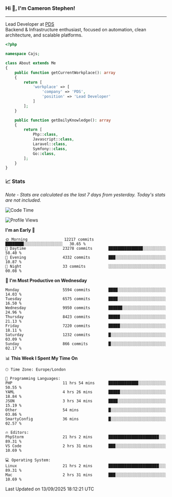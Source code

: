 ### Hi 👋, I'm Cameron Stephen!

---

Lead Developer at [PDS](https://prindatasolutions.co.uk)  
Backend & Infrastructure enthusiast, focused on automation, clean architecture, and scalable platforms.


```php
<?php

namespace Cajs;

class About extends Me
{
    public function getCurrentWorkplace(): array
    {
        return [
            'workplace' => [
                'company' => 'PDS',
                'position' => 'Lead Developer'
            ]
        ];
    }

    public function getDailyKnowledge(): array
    {
        return [
            Php::class,
            Javascript::class,
            Laravel::class,
            Symfony::class,
            Go::class,
        ];
    }
}
```

### 📈 Stats
<p><em>Note - Stats are calculated as the last 7 days from yesterday. Today's stats are not included.</em></p>


<!--START_SECTION:waka-->
![Code Time](http://img.shields.io/badge/Code%20Time-4%2C699%20hrs%205%20mins-blue)

![Profile Views](http://img.shields.io/badge/Profile%20Views-0-blue)

**I'm an Early 🐤** 

```text
🌞 Morning                12217 commits       ████████░░░░░░░░░░░░░░░░░   30.65 % 
🌆 Daytime                23278 commits       ███████████████░░░░░░░░░░   58.40 % 
🌃 Evening                4332 commits        ███░░░░░░░░░░░░░░░░░░░░░░   10.87 % 
🌙 Night                  33 commits          ░░░░░░░░░░░░░░░░░░░░░░░░░   00.08 % 
```
📅 **I'm Most Productive on Wednesday** 

```text
Monday                   5594 commits        ████░░░░░░░░░░░░░░░░░░░░░   14.03 % 
Tuesday                  6575 commits        ████░░░░░░░░░░░░░░░░░░░░░   16.50 % 
Wednesday                9950 commits        ██████░░░░░░░░░░░░░░░░░░░   24.96 % 
Thursday                 8423 commits        █████░░░░░░░░░░░░░░░░░░░░   21.13 % 
Friday                   7220 commits        █████░░░░░░░░░░░░░░░░░░░░   18.11 % 
Saturday                 1232 commits        █░░░░░░░░░░░░░░░░░░░░░░░░   03.09 % 
Sunday                   866 commits         █░░░░░░░░░░░░░░░░░░░░░░░░   02.17 % 
```


📊 **This Week I Spent My Time On** 

```text
🕑︎ Time Zone: Europe/London

💬 Programming Languages: 
PHP                      11 hrs 54 mins      █████████████░░░░░░░░░░░░   50.55 % 
YAML                     4 hrs 26 mins       █████░░░░░░░░░░░░░░░░░░░░   18.84 % 
JSON                     3 hrs 34 mins       ████░░░░░░░░░░░░░░░░░░░░░   15.19 % 
Other                    54 mins             █░░░░░░░░░░░░░░░░░░░░░░░░   03.86 % 
SmartyConfig             36 mins             █░░░░░░░░░░░░░░░░░░░░░░░░   02.57 % 

🔥 Editors: 
PhpStorm                 21 hrs 2 mins       ██████████████████████░░░   89.31 % 
VS Code                  2 hrs 31 mins       ███░░░░░░░░░░░░░░░░░░░░░░   10.69 % 

💻 Operating System: 
Linux                    21 hrs 2 mins       ██████████████████████░░░   89.31 % 
Mac                      2 hrs 31 mins       ███░░░░░░░░░░░░░░░░░░░░░░   10.69 % 
```


 Last Updated on 13/09/2025 18:12:21 UTC
<!--END_SECTION:waka-->
